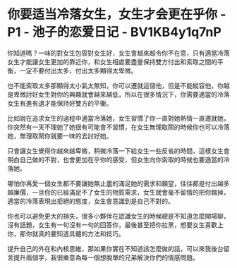 # 你要适当冷落女生，女生才会更在乎你 - P1 - 池子的恋爱日记 - BV1KB4y1q7nP

你知道嗎？一味的對女生包容對女生好，女生會越來越令你不在意，只有適當冷落女生才能讓女生更加的靠近你，和女生相處要盡量保持雙方付出和索取之間的平衡，一定不要付出太多，付出太多顯得太卑微。

也不能索取太多那顯得太小氣太無知，你可以遷就這個他，但是不能縱容他，你越是卑微討好女生對你的興趣就會越來越低，所以在很多情況下，你需要適當的冷落女生有進有退才能保持好雙方的平衡。

比如說在追求女生的過程中適當冷落她，女生習慣了你一直對她熱情一直遷就她，你突然有一天不理她了她很有可能會不習慣，在女生無理取鬧的時候你也可以冷落她，無理取鬧你就要一味的去討好她。

只會讓女生覺得你越來越卑微，稍微冷落一下給女生一些反省的時間，這樣女生會明白自己做的不對，也會更加在乎你的感受，但女生向你索取的時候也要適當的冷落她。

哪怕你再愛一個女生都不要讓她無止盡的滿足她的需求和願望，往往都是付出越多越廉價，一旦你的已經滿足不了女生的物質需求，女生就會毫不留情的把你踹掉，適當的冷落表現出拒絕的態度，女生會意識到是自己不對的。

你也可以避免更大的損失，很多小夥伴在認識女生的時候總是不知道怎麼開場聊，沒有話題，女生有一句沒有一句的回答你，最後甚至把你拉黑，想要女生喜歡上你，那你就真的要知道具體的方法和技巧。

提升自己的外在和內核思維，那如果你實在不知道該怎麼做的話，可以來我後台留言提升兩個字，我很樂意為每一個想脫單的兄弟解決你們的情感問題。